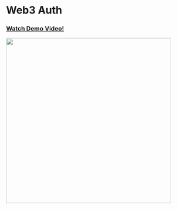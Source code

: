 # Web3 Auth

### [Watch Demo Video! ](https://www.youtube.com/watch?v=wAd9v5HzVLk)
 <p align="left">
   <a href="https://www.youtube.com/watch?v=0XOFSYLjXZE&t=3s">
    <img src="https://user-images.githubusercontent.com/52050284/186137417-bc4ae07f-57c9-4548-b53f-c61466b7af47.png" width="450">
  </a>
</p>
